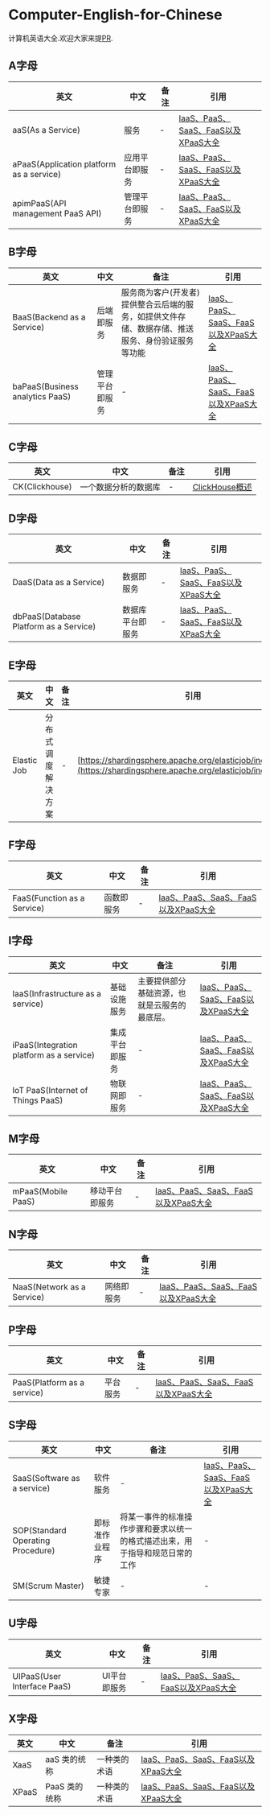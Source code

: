 # Computer-English-for-Chinese
计算机英语大全.欢迎大家来提[PR](https://github.com/raoenhui/Computer-English-for-Chinese/pulls).

## A字母 
|  英文   | 中文  |  备注   | 引用  |
|  ----  | ----  |  ----  | ----  |
| aaS(As a Service) | 服务 | -  | [IaaS、PaaS、SaaS、FaaS以及XPaaS大全](https://juejin.cn/post/6982531413924921374) |
| aPaaS(Application platform as a service)  | 应用平台即服务 | -  | [IaaS、PaaS、SaaS、FaaS以及XPaaS大全](https://juejin.cn/post/6982531413924921374) |
| apimPaaS(API management PaaS API) | 管理平台即服务 | -  | [IaaS、PaaS、SaaS、FaaS以及XPaaS大全](https://juejin.cn/post/6982531413924921374) |

## B字母 
|  英文   | 中文  |  备注   | 引用  |
|  ----  | ----  |  ----  | ----  |
| BaaS(Backend as a Service)  | 后端即服务 | 服务商为客户(开发者)提供整合云后端的服务，如提供文件存储、数据存储、推送服务、身份验证服务等功能 | [IaaS、PaaS、SaaS、FaaS以及XPaaS大全](https://juejin.cn/post/6982531413924921374) |
| baPaaS(Business analytics PaaS) | 管理平台即服务 | - | [IaaS、PaaS、SaaS、FaaS以及XPaaS大全](https://juejin.cn/post/6982531413924921374) |

## C字母 
|  英文   | 中文  |  备注   | 引用  |
|  ----  | ----  |  ----  | ----  |
| CK(Clickhouse)  | 一个数据分析的数据库 | - | [ClickHouse概述](https://www.jianshu.com/p/350b59e8ea68) |

## D字母 
|  英文   | 中文  |  备注   | 引用  |
|  ----  | ----  |  ----  | ----  |
| DaaS(Data as a Service)  | 数据即服务 | - | [IaaS、PaaS、SaaS、FaaS以及XPaaS大全](https://juejin.cn/post/6982531413924921374) |
| dbPaaS(Database Platform as a Service)  | 数据库平台即服务 | - | [IaaS、PaaS、SaaS、FaaS以及XPaaS大全](https://juejin.cn/post/6982531413924921374) |

## E字母 
|  英文   | 中文  |  备注   | 引用  |
|  ----  | ----  |  ----  | ----  |
| Elastic Job | 分布式调度解决方案 | - | [https://shardingsphere.apache.org/elasticjob/index_zh.html](https://shardingsphere.apache.org/elasticjob/index_zh.html) |

## F字母 
|  英文   | 中文  |  备注   | 引用  |
|  ----  | ----  |  ----  | ----  |
| FaaS(Function as a Service)  | 函数即服务 | - | [IaaS、PaaS、SaaS、FaaS以及XPaaS大全](https://juejin.cn/post/6982531413924921374) |

## I字母 
|  英文   | 中文  |  备注   | 引用  |
|  ----  | ----  |  ----  | ----  |
| IaaS(Infrastructure as a service)  | 基础设施服务 | 主要提供部分基础资源，也就是云服务的最底层。 | [IaaS、PaaS、SaaS、FaaS以及XPaaS大全](https://juejin.cn/post/6982531413924921374) |
| iPaaS(Integration platform as a service)  | 集成平台即服务 | -  | [IaaS、PaaS、SaaS、FaaS以及XPaaS大全](https://juejin.cn/post/6982531413924921374) |
| IoT PaaS(Internet of Things PaaS)  | 物联网即服务 | -  | [IaaS、PaaS、SaaS、FaaS以及XPaaS大全](https://juejin.cn/post/6982531413924921374) |

## M字母 
|  英文   | 中文  |  备注   | 引用  |
|  ----  | ----  |  ----  | ----  |
| mPaaS(Mobile PaaS)  | 移动平台即服务 | - | [IaaS、PaaS、SaaS、FaaS以及XPaaS大全](https://juejin.cn/post/6982531413924921374) |

## N字母 
|  英文   | 中文  |  备注   | 引用  |
|  ----  | ----  |  ----  | ----  |
| NaaS(Network as a Service)  | 网络即服务 | - | [IaaS、PaaS、SaaS、FaaS以及XPaaS大全](https://juejin.cn/post/6982531413924921374) |

## P字母
|  英文   | 中文  |  备注   | 引用  |
|  ----  | ----  |  ----  | ----  |
| PaaS(Platform as a service)  | 平台服务 | -  | [IaaS、PaaS、SaaS、FaaS以及XPaaS大全](https://juejin.cn/post/6982531413924921374) |

## S字母 
|  英文   | 中文  |  备注   | 引用  |
|  ----  | ----  |  ----  | ----  |
| SaaS(Software as a service)  | 软件服务 | -  | [IaaS、PaaS、SaaS、FaaS以及XPaaS大全](https://juejin.cn/post/6982531413924921374) |
| SOP(Standard Operating Procedure)  | 即标准作业程序 | 将某一事件的标准操作步骤和要求以统一的格式描述出来，用于指导和规范日常的工作  | - |
| SM(Scrum Master) | 敏捷专家 | - | - |

## U字母 
|  英文   | 中文  |  备注   | 引用  |
|  ----  | ----  |  ----  | ----  |
| UIPaaS(User Interface PaaS)  | UI平台即服务 | -  | [IaaS、PaaS、SaaS、FaaS以及XPaaS大全](https://juejin.cn/post/6982531413924921374) |

## X字母 
|  英文   | 中文  |  备注   | 引用  |
|  ----  | ----  |  ----  | ----  |
| XaaS | aaS 类的统称 | 一种类的术语 | [IaaS、PaaS、SaaS、FaaS以及XPaaS大全](https://juejin.cn/post/6982531413924921374) |
| XPaaS | PaaS 类的统称 | 一种类的术语 | [IaaS、PaaS、SaaS、FaaS以及XPaaS大全](https://juejin.cn/post/6982531413924921374) |

